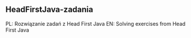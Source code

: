 ## HeadFirstJava-zadania
PL: Rozwiązanie zadań z Head First Java
EN: Solving exercises from Head First Java
